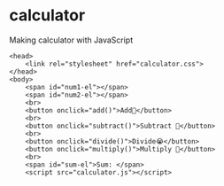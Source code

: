 # calculator
Making calculator with JavaScript
<!DOCTYPE html>
<html lang="en">
<head>
    <meta charset="UTF-8">
    <meta name="viewport" content="width=device-width, initial-scale=1.0">
    <title>calculator</title>

    <head>
        <link rel="stylesheet" href="calculator.css">
    </head>
    <body>
        <span id="num1-el"></span>
        <span id="num2-el"></span>
        <br>
        <button onclick="add()">Add🙂</button>
        <br>
        <button onclick="subtract()">Subtract 🥳</button>
        <br>
        <button onclick="divide()">Divide😭</button>
        <button onclick="multiply()">Multiply 🥳</button>
        <br>
        <span id="sum-el">Sum: </span>
        <script src="calculator.js"></script>
 
</body>
</html


 
